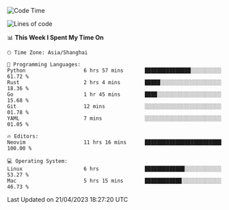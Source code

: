 <!--START_SECTION:waka-->
![Code Time](http://img.shields.io/badge/Code%20Time-1%2C301%20hrs%2010%20mins-blue)

![Lines of code](https://img.shields.io/badge/From%20Hello%20World%20I%27ve%20Written-269.0%20thousand%20lines%20of%20code-blue)

📊 **This Week I Spent My Time On** 

```text
🕑︎ Time Zone: Asia/Shanghai

💬 Programming Languages: 
Python                   6 hrs 57 mins       ███████████████░░░░░░░░░░   61.72 % 
Rust                     2 hrs 4 mins        █████░░░░░░░░░░░░░░░░░░░░   18.36 % 
Go                       1 hr 45 mins        ████░░░░░░░░░░░░░░░░░░░░░   15.68 % 
Git                      12 mins             ░░░░░░░░░░░░░░░░░░░░░░░░░   01.78 % 
YAML                     7 mins              ░░░░░░░░░░░░░░░░░░░░░░░░░   01.05 % 

🔥 Editors: 
Neovim                   11 hrs 16 mins      █████████████████████████   100.00 % 

💻 Operating System: 
Linux                    6 hrs               █████████████░░░░░░░░░░░░   53.27 % 
Mac                      5 hrs 15 mins       ████████████░░░░░░░░░░░░░   46.73 % 
```


 Last Updated on 21/04/2023 18:27:20 UTC
<!--END_SECTION:waka-->
